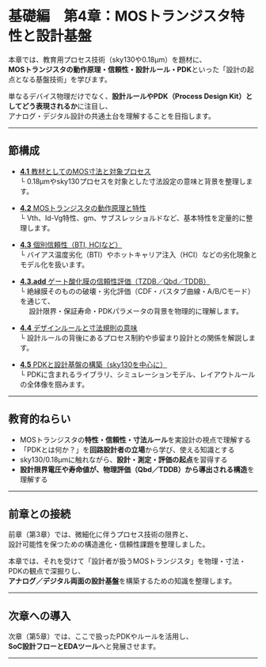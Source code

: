 # 基礎編　第4章：MOSトランジスタ特性と設計基盤

本章では、教育用プロセス技術（sky130や0.18µm）を題材に、  
**MOSトランジスタの動作原理・信頼性・設計ルール・PDK**といった「設計の起点となる基盤技術」を学びます。

単なるデバイス物理だけでなく、**設計ルールやPDK（Process Design Kit）としてどう表現されるか**に注目し、  
アナログ・デジタル設計の共通土台を理解することを目指します。

---

## 節構成

- [**4.1** 教材としてのMOS寸法と対象プロセス](4.1_mos_dimension_and_target.md)  
  └ 0.18µmやsky130プロセスを対象とした寸法設定の意味と背景を整理します。

- [**4.2** MOSトランジスタの動作原理と特性](4.2_mos_characteristics.md)  
  └ Vth、Id-Vg特性、gm、サブスレッショルドなど、基本特性を定量的に整理します。

- [**4.3** 個別信頼性（BTI, HCIなど）](4.3_reliability_effects.md)  
  └ バイアス温度劣化（BTI）やホットキャリア注入（HCI）などの劣化現象とモデル化を扱います。

- [**4.3.add** ゲート酸化膜の信頼性評価（TZDB／Qbd／TDDB）](4.3a_gate_oxide_reliability.md)  
  └ 絶縁膜そのものの破壊・劣化評価（CDF・バスタブ曲線・A/B/Cモード）を通じて、  
　  設計限界・保証寿命・PDKパラメータの背景を物理的に理解します。

- [**4.4** デザインルールと寸法規則の意味](4.4_design_rules.md)  
  └ 設計ルールの背後にあるプロセス制約や歩留まり設計との関係を解説します。

- [**4.5** PDKと設計基盤の構築（sky130を中心に）](4.5_pdk_and_design_infra.md)  
  └ PDKに含まれるライブラリ、シミュレーションモデル、レイアウトルールの全体像を掴みます。

---

## 教育的ねらい

- MOSトランジスタの**特性・信頼性・寸法ルール**を実設計の視点で理解する
- 「PDKとは何か？」を**回路設計者の立場**から学び、使える知識とする
- sky130/0.18µmに触れながら、**設計・測定・評価の起点**を習得する
- **設計限界電圧や寿命値が、物理評価（Qbd／TDDB）から導出される構造**を理解する

---

## 前章との接続

前章（第3章）では、微細化に伴うプロセス技術の限界と、  
設計可能性を保つための構造進化・信頼性課題を整理しました。

本章では、それを受けて「設計者が扱うMOSトランジスタ」を物理・寸法・PDKの観点で深掘りし、  
**アナログ／デジタル両面の設計基盤**を構築するための知識を整理します。

---

## 次章への導入

次章（第5章）では、ここで扱ったPDKやルールを活用し、  
**SoC設計フローとEDAツール**へと発展させます。

---
